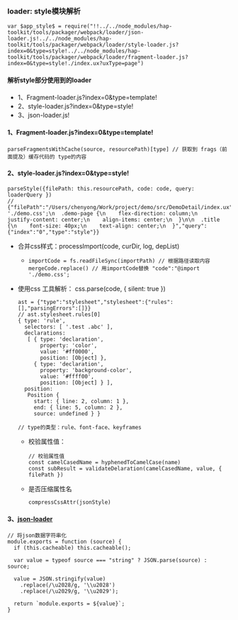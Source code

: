 ### loader: style模块解析

```
var $app_style$ = require("!!../../node_modules/hap-toolkit/tools/packager/webpack/loader/json-loader.js!../../node_modules/hap-toolkit/tools/packager/webpack/loader/style-loader.js?index=0&type=style!../../node_modules/hap-toolkit/tools/packager/webpack/loader/fragment-loader.js?index=0&type=style!./index.ux?uxType=page")
```



#### 解析style部分使用到的loader

* 1、Fragment-loader.js?index=0&type=template!
* 2、style-loader.js?index=0&type=style!
* 3、json-loader.js!



#### 1、Fragment-loader.js?index=0&type=template!

```
parseFragmentsWithCache(source, resourcePath)[type] // 获取到 frags（前面提及）缓存代码的 type的内容
```



#### 2、style-loader.js?index=0&type=style!

```
parseStyle({filePath: this.resourcePath, code: code, query: loaderQuery })
// {"filePath":"/Users/chenyong/Work/project/demo/src/DemoDetail/index.ux","code":"@import './demo.css';\n  .demo-page {\n    flex-direction: column;\n    justify-content: center;\n    align-items: center;\n  }\n\n  .title {\n    font-size: 40px;\n    text-align: center;\n  }","query":{"index":"0","type":"style"}}
```

* 合并css样式：processImport(code, curDir, log, depList) 

  * ```
    importCode = fs.readFileSync(importPath) // 根据路径读取内容
    mergeCode.replace() // 用importCode替换 "code":"@import './demo.css';
    ```

* 使用css 工具解析： css.parse(code, { silent: true })

  ```
  ast = {"type":"stylesheet","stylesheet":{"rules":[],"parsingErrors":[]}}
  // ast.stylesheet.rules[0]
  { type: 'rule',
    selectors: [ '.test .abc' ],
    declarations: 
     [ { type: 'declaration',
         property: 'color',
         value: '#ff0000',
         position: [Object] },
       { type: 'declaration',
         property: 'background-color',
         value: '#ffff00',
         position: [Object] } ],
    position: 
     Position {
       start: { line: 2, column: 1 },
       end: { line: 5, column: 2 },
       source: undefined } }
  
  // type的类型：rule、font-face、keyframes
  ```

  - 校验属性值： 

    ```
    // 校验属性值
    const camelCasedName = hyphenedToCamelCase(name)
    const subResult = validateDelaration(camelCasedName, value, { filePath })
    ```

  * 是否压缩属性名

    ```
    compressCssAttr(jsonStyle)
    ```

#### 3、[json-loader](https://github.com/webpack-contrib/json-loader/blob/master/index.js)

```
// 将json数据字符串化
module.exports = function (source) {
  if (this.cacheable) this.cacheable();

  var value = typeof source === "string" ? JSON.parse(source) : source;

  value = JSON.stringify(value)
    .replace(/\u2028/g, '\\u2028')
    .replace(/\u2029/g, '\\u2029');

  return `module.exports = ${value}`;
}
```

